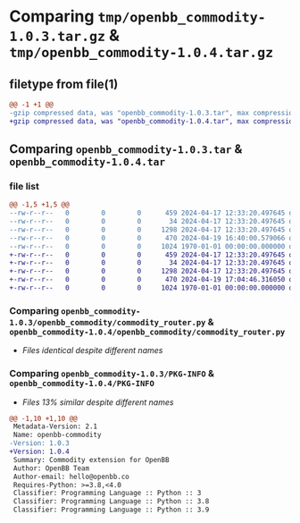 # Comparing `tmp/openbb_commodity-1.0.3.tar.gz` & `tmp/openbb_commodity-1.0.4.tar.gz`

## filetype from file(1)

```diff
@@ -1 +1 @@
-gzip compressed data, was "openbb_commodity-1.0.3.tar", max compression
+gzip compressed data, was "openbb_commodity-1.0.4.tar", max compression
```

## Comparing `openbb_commodity-1.0.3.tar` & `openbb_commodity-1.0.4.tar`

### file list

```diff
@@ -1,5 +1,5 @@
--rw-r--r--   0        0        0      459 2024-04-17 12:33:20.497645 openbb_commodity-1.0.3/README.md
--rw-r--r--   0        0        0       34 2024-04-17 12:33:20.497645 openbb_commodity-1.0.3/openbb_commodity/__init__.py
--rw-r--r--   0        0        0     1298 2024-04-17 12:33:20.497645 openbb_commodity-1.0.3/openbb_commodity/commodity_router.py
--rw-r--r--   0        0        0      470 2024-04-19 16:40:00.579066 openbb_commodity-1.0.3/pyproject.toml
--rw-r--r--   0        0        0     1024 1970-01-01 00:00:00.000000 openbb_commodity-1.0.3/PKG-INFO
+-rw-r--r--   0        0        0      459 2024-04-17 12:33:20.497645 openbb_commodity-1.0.4/README.md
+-rw-r--r--   0        0        0       34 2024-04-17 12:33:20.497645 openbb_commodity-1.0.4/openbb_commodity/__init__.py
+-rw-r--r--   0        0        0     1298 2024-04-17 12:33:20.497645 openbb_commodity-1.0.4/openbb_commodity/commodity_router.py
+-rw-r--r--   0        0        0      470 2024-04-19 17:04:46.316050 openbb_commodity-1.0.4/pyproject.toml
+-rw-r--r--   0        0        0     1024 1970-01-01 00:00:00.000000 openbb_commodity-1.0.4/PKG-INFO
```

### Comparing `openbb_commodity-1.0.3/openbb_commodity/commodity_router.py` & `openbb_commodity-1.0.4/openbb_commodity/commodity_router.py`

 * *Files identical despite different names*

### Comparing `openbb_commodity-1.0.3/PKG-INFO` & `openbb_commodity-1.0.4/PKG-INFO`

 * *Files 13% similar despite different names*

```diff
@@ -1,10 +1,10 @@
 Metadata-Version: 2.1
 Name: openbb-commodity
-Version: 1.0.3
+Version: 1.0.4
 Summary: Commodity extension for OpenBB
 Author: OpenBB Team
 Author-email: hello@openbb.co
 Requires-Python: >=3.8,<4.0
 Classifier: Programming Language :: Python :: 3
 Classifier: Programming Language :: Python :: 3.8
 Classifier: Programming Language :: Python :: 3.9
```

